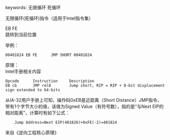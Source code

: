 keywords: 无限循环 死循环  

无限循环(死循环)指令（适用于Intel指令集）  

EB FE  
跳转到当前位置  

举例：  
```
00401824 EB FE      JMP SHORT 00401824
```

原理：  
Intel手册相关内容  
```
Opcode      Instruction     Description
EB cb       JMP rel8        Jump short, RIP = RIP + 8-bit displacement sign extended to 64-bits
```
从IA-32用户手册上可知，操作码0xEB是近距离（Short Distance）JMP指令，带有1个字节大小的值，该值为Signed Value（有符号数），指的是“与Next EIP的相对距离”，计算时有如下公式：  
``` 
    Jump Address=Next EIP(401826)+0xFE(-2)=401824  
```


来自《逆向工程核心原理》  
